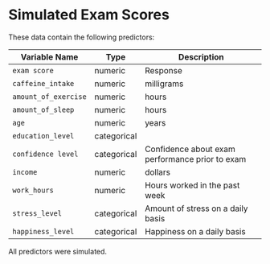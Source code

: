 # Simulated Exam Scores

These data contain the following predictors:

| Variable Name | Type | Description |
|---|---|---|
| `exam score` | numeric | Response |
| `caffeine_intake` | numeric | milligrams |
| `amount_of_exercise` | numeric | hours |
| `amount_of_sleep` | numeric | hours |
| `age` | numeric | years |
| `education_level` | categorical | |
| `confidence level` | categorical | Confidence about exam performance prior to exam |
| `income` | numeric | dollars |
| `work_hours` | numeric | Hours worked in the past week |
| `stress_level` | categorical | Amount of stress on a daily basis |
| `happiness_level` | categorical | Happiness on a daily basis |

All predictors were simulated.
